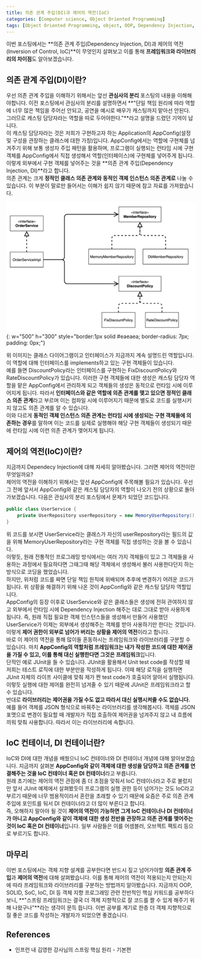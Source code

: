 ```yaml
---
title: 의존 관계 주입(DI)과 제어의 역전(IoC)
categories: [Computer science, Object Oriented Programming]
tags: [Object Oriented Programming, object, OOP, Dependency Injection, DI, Inversion of Control, IoC, 객체 지향 프로그래밍, 객체, 의존 관계 주입, 제어의 역전]
---
```


이번 포스팅에서는 **의존 관계 주입(Dependency Injection, DI)과 제어의 역전(Inversion of Control, IoC)**이 무엇인지 살펴보고 이를 통해 **프레임워크와 라이브러리의 차이점**도 알아보겠습니다.

## 의존 관계 주입(DI)이란?
우선 의존 관계 주입을 이해하기 위해서는 앞선 **관심사의 분리** 포스팅의 내용을 이해해야합니다. 이전 포스팅에서 관심사의 분리를 설명하면서 **"단일 책임 원리에 따라 역할에 너무 많은 책임을 주어선 안되고, 공연을 예시로 배우가 캐스팅까지 맡아선 안된다. 그러므로 캐스팅 담당자라는 역할을 따로 두어야한다."**라고 설명을 드렸던 기억이 납니다.   
이 캐스팅 담당자라는 것은 저희가 구현하고자 하는 Application의 AppConfig(설정 및 구성을 관장하는 클래스에 대한 가칭)입니다. AppConfig에서는 역할에 구현체를 넘겨주기 위해 보통 생성자 주입 패턴을 활용하며, 프로그램이 실행되는 런타임 시에 구현 객체를 AppConfig에서 직접 생성해서 역할(인터페이스)에 구현체를 넣어주게 됩니다. 이렇게 외부에서 구현 객체를 넣어주는 것을 **의존 관계 주입(Dependency Injection, DI)**라고 합니다.   
의존 관계는 크게 **정적인 클래스 의존 관계와 동적인 객체 인스턴스 의존 관계로** 나눌 수 있습니다. 이 부분이 말로만 들어서는 이해가 쉽지 않기 때문에 참고 자료를 가져왔습니다.   

![class-diagram](/assets/img/di-ioc/class-diagram.png){: w="500" h="300" style="border:1px solid #eaeaea; border-radius: 7px; padding: 0px;"}

위 이미지는 클래스 다이어그램이고 인터페이스가 지금까지 계속 설명드린 역할입니다. 이 역할에 대해 인터페이스를 implements하고 있는 구현 객체들이 있습니다.   
예를 들면 DiscountPolicy라는 인터페이스를 구현하는 FixDiscountPolicy와 RateDiscountPolicy가 있습니다. 이러한 구현 객체들에 대한 생성은 캐스팅 담당자 역할을 맡은 AppConfig에서 관리하게 되고 객체들의 생성은 동적으로 런타임 시에 이루어지게 됩니다. 따라서 **인터페이스와 같은 역할에 의존 관계를 맺고 있으면 정적인 클래스 의존 관계**라고 부르며 이는 컴파일 시에 이루어지기 때문에 별도로 코드를 실행시키지 않고도 의존 관계를 알 수 있습니다.   
이와 다르게 **동적인 객체 인스턴스 의존 관계는 런타임 시에 생성되는 구현 객체들에 의존하는 경우**를 말하며 이는 코드를 실제로 실행해야 해당 구현 객체들이 생성되기 때문에 런타임 시에 이런 의존 관계가 맺어지게 됩니다.

## 제어의 역전(IoC)이란?
지금까지 Dependecy Injection에 대해 자세히 알아봤습니다. 그러면 제어의 역전이란 무엇일까요?   
제어의 역전을 이해하기 위해서는 앞선 AppConfig에 주목해볼 필요가 있습니다. 우선 그 전에 앞서서 AppConfig와 같은 캐스팅 담당자의 역할이 나오기 전의 상황으로 돌아가보겠습니다. 다음은 관심사의 분리 포스팅에서 문제가 되었던 코드입니다.

```java
public class UserService {
    private UserRepository userRepository = new MemoryUserRepository();
}
```   

위 코드를 보시면 UserService라는 클래스가 자신의 userRepository라는 필드의 값을 위해 MemoryUserRepository라는 구현 객체를 직접 생성하는 것을 볼 수 있습니다.   
이렇듯, 원래 전통적인 프로그래밍 방식에서는 여러 가지 객체들이 있고 그 객체들을 사용하는 과정에서 필요하다면 그때그때 해당 객체에서 생성해서 불러 사용한다던지 하는 방식으로 코딩을 했었습니다.   
하지만, 위처럼 코드를 짜면 단일 책임 원칙에 위배되며 추후에 변경하기 어려운 코드가 됩니다. 위 상황을 해결하기 위해 나온 것이 AppConfig와 같은 캐스팅 담당자 역할입니다.   
AppConfig의 등장 이후로 UserService와 같은 클래스들은 생성에 전혀 관여하지 않고 외부에서 런타임 시에 Dependency Injection 해주는 대로 그대로 받아 사용하게 됩니다. 즉, 원래 직접 필요한 객체 인스턴스들을 생성해서 만들어 사용했던 UserService가 이제는 외부에서 생성해주는 객체를 받아 사용하기만 한다는 것입니다. 이렇게 **제어 권한이 외부로 넘어가 버리는 상황을 제어의 역전**이라고 합니다.   
바로 이 제어의 역전을 통해 많이들 혼동하시는 프레임워크와 라이브러리를 구분할 수 있습니다. 마치 **AppConfig의 역할처럼 프레임워크는 내가 작성한 코드에 대한 제어권을 가질 수 있고, 이를 통해 대신 실행한다면 그것은 프레임워크**입니다.   
단적인 예로 JUnit을 들 수 있습니다. JUnit을 활용해서 Unit test code를 작성할 때 저희는 테스트 로직에 대한 부분만을 작성하게 됩니다. 이때 해당 로직을 실행하면 JUnit 자체의 라이프 사이클에 맞춰 제가 짠 test code가 호출되어 알아서 실행됩니다. 이렇듯 실행에 대한 제어를 완전히 넘겨줄 수 있기 때문에 JUnit은 프레임워크라고 할 수 있습니다.   
반대로 **라이브러리는 제어권을 가질 수도 없고 따라서 대신 실행시켜줄 수도 없습니다.** 예를 들어 객체를 JSON 형식으로 바꿔주는 라이브러리를 생각해봅시다. 객체를 JSON 포맷으로 변경이 필요할 때 개발자가 직접 호출하여 제어권을 넘겨주지 않고 내 흐름에 끼워 맞춰 사용합니다. 따라서 이는 라이브러리에 속합니다. 

## IoC 컨테이너, DI 컨테이너란?
IoC와 DI에 대한 개념을 배웠으니 IoC 컨테이너와 DI 컨테이너 개념에 대해 알아보겠습니다. 지금까지 살펴본 **AppConfig와 같이 객체에 대한 생성을 담당하고 의존 관계를 연결해주는 것을 IoC 컨테이너 혹은 DI 컨테이너**라고 부릅니다.   
원래 초기에는 제어의 역전 관점에 좀 더 초점을 맞춰서 IoC 컨테이너라고 주로 불렀지만 앞서 JUnit 예제에서 살펴봤듯이 프로그램의 실행 권한 등이 넘어가는 것도 IoC라고 부르기 때문에 너무 범용적이라서 혼란을 초래할 수 있기 때문에 요즘은 주로 의존 관계 주입에 포인트를 둬서 DI 컨테이너라고 더 많이 부른다고 합니다.   
즉, 오해하지 말아야 될 것이 **제어의 역전이 가능하면 그게 IoC 컨테이너나 DI 컨테이너가 아니고 AppConfig와 같이 객체에 대한 생성 전반을 관장하고 의존 관계를 맺어주는 것이 IoC 혹은 DI 컨테이너**입니다. 일부 사람들은 이를 어셈블러, 오브젝트 팩토리 등으로 부르기도 합니다.

## 마무리
이번 포스팅에서는 객체 지향 설계를 공부한다면 반드시 짚고 넘어가야할 **의존 관계 주입**과 **제어의 역전**에 대해 살펴봤습니다. 이를 통해 제어의 역전이 적용되는지 안되는지에 따라 프레임워크와 라이브러리를 구분하는 방법까지 알아봤습니다. 지금까지 OOP, SOLID, SoC, IoC, DI 등 객체 지향 프로그래밍 관련 전반적인 핵심 키워드를 공부하다보니, **"스프링 프레임워크는 결국 더 객체 지향적으로 잘 코드를 짤 수 있게 해주기 위해 나왔구나"**라는 생각이 문득 듭니다. 이번 공부를 계기로 한층 더 객체 지향적으로 질 좋은 코드를 작성하는 개발자가 되었으면 좋겠습니다.

## References
* 인프런 내 김영한 강사님의 스프링 핵심 원리 - 기본편